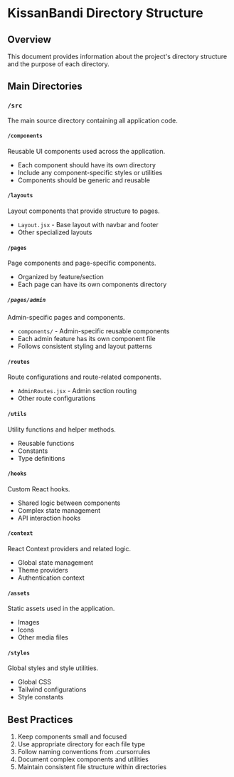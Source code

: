 # KissanBandi Directory Structure

## Overview
This document provides information about the project's directory structure and the purpose of each directory.

## Main Directories

### `/src`
The main source directory containing all application code.

#### `/components`
Reusable UI components used across the application.
- Each component should have its own directory
- Include any component-specific styles or utilities
- Components should be generic and reusable

#### `/layouts`
Layout components that provide structure to pages.
- `Layout.jsx` - Base layout with navbar and footer
- Other specialized layouts

#### `/pages`
Page components and page-specific components.
- Organized by feature/section
- Each page can have its own components directory

##### `/pages/admin`
Admin-specific pages and components.
- `components/` - Admin-specific reusable components
- Each admin feature has its own component file
- Follows consistent styling and layout patterns

#### `/routes`
Route configurations and route-related components.
- `AdminRoutes.jsx` - Admin section routing
- Other route configurations

#### `/utils`
Utility functions and helper methods.
- Reusable functions
- Constants
- Type definitions

#### `/hooks`
Custom React hooks.
- Shared logic between components
- Complex state management
- API interaction hooks

#### `/context`
React Context providers and related logic.
- Global state management
- Theme providers
- Authentication context

#### `/assets`
Static assets used in the application.
- Images
- Icons
- Other media files

#### `/styles`
Global styles and style utilities.
- Global CSS
- Tailwind configurations
- Style constants

## Best Practices
1. Keep components small and focused
2. Use appropriate directory for each file type
3. Follow naming conventions from .cursorrules
4. Document complex components and utilities
5. Maintain consistent file structure within directories 